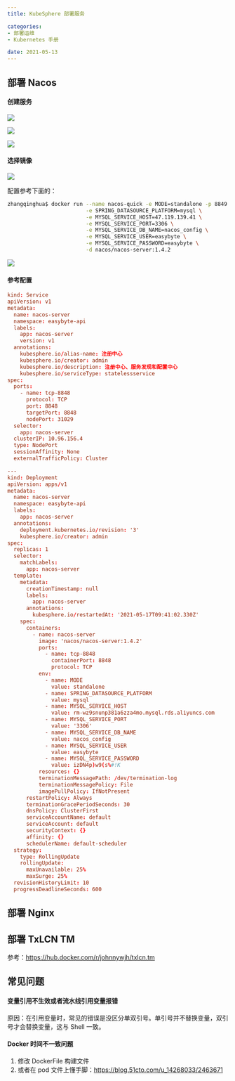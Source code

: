 ```yaml
---
title: KubeSphere 部署服务

categories:
- 部署运维
- Kubernetes 手册

date: 2021-05-13
---
```

## 部署 Nacos
#### 创建服务
![](https://cdn.jsdelivr.net/gh/zhangqinghua/hexo_image/20210517115621.png)

![](https://cdn.jsdelivr.net/gh/zhangqinghua/hexo_image/20210517115844.png)

![](https://cdn.jsdelivr.net/gh/zhangqinghua/hexo_image/20210517120013.png)

#### 选择镜像
![](https://cdn.jsdelivr.net/gh/zhangqinghua/hexo_image/20210517120254.png)

配置参考下面的：

```bash
zhangqinghua$ docker run --name nacos-quick -e MODE=standalone -p 8849:8848 \
                         -e SPRING_DATASOURCE_PLATFORM=mysql \
                         -e MYSQL_SERVICE_HOST=47.119.139.41 \
                         -e MYSQL_SERVICE_PORT=3306 \
                         -e MYSQL_SERVICE_DB_NAME=nacos_config \
                         -e MYSQL_SERVICE_USER=easybyte \
                         -e MYSQL_SERVICE_PASSWORD=easybyte \
                         -d nacos/nacos-server:1.4.2
```

![](https://cdn.jsdelivr.net/gh/zhangqinghua/hexo_image/20210517120428.png)

#### 参考配置
```conf
kind: Service
apiVersion: v1
metadata:
  name: nacos-server
  namespace: easybyte-api
  labels:
    app: nacos-server
    version: v1
  annotations:
    kubesphere.io/alias-name: 注册中心
    kubesphere.io/creator: admin
    kubesphere.io/description: 注册中心、服务发现和配置中心
    kubesphere.io/serviceType: statelessservice
spec:
  ports:
    - name: tcp-8848
      protocol: TCP
      port: 8848
      targetPort: 8848
      nodePort: 31029
  selector:
    app: nacos-server
  clusterIP: 10.96.156.4
  type: NodePort
  sessionAffinity: None
  externalTrafficPolicy: Cluster

---
kind: Deployment
apiVersion: apps/v1
metadata:
  name: nacos-server
  namespace: easybyte-api
  labels:
    app: nacos-server
  annotations:
    deployment.kubernetes.io/revision: '3'
    kubesphere.io/creator: admin
spec:
  replicas: 1
  selector:
    matchLabels:
      app: nacos-server
  template:
    metadata:
      creationTimestamp: null
      labels:
        app: nacos-server
      annotations:
        kubesphere.io/restartedAt: '2021-05-17T09:41:02.330Z'
    spec:
      containers:
        - name: nacos-server
          image: 'nacos/nacos-server:1.4.2'
          ports:
            - name: tcp-8848
              containerPort: 8848
              protocol: TCP
          env:
            - name: MODE
              value: standalone
            - name: SPRING_DATASOURCE_PLATFORM
              value: mysql
            - name: MYSQL_SERVICE_HOST
              value: rm-wz9snunp381a6zza4mo.mysql.rds.aliyuncs.com
            - name: MYSQL_SERVICE_PORT
              value: '3306'
            - name: MYSQL_SERVICE_DB_NAME
              value: nacos_config
            - name: MYSQL_SERVICE_USER
              value: easybyte
            - name: MYSQL_SERVICE_PASSWORD
              value: izDN4p)w9(s%#!K
          resources: {}
          terminationMessagePath: /dev/termination-log
          terminationMessagePolicy: File
          imagePullPolicy: IfNotPresent
      restartPolicy: Always
      terminationGracePeriodSeconds: 30
      dnsPolicy: ClusterFirst
      serviceAccountName: default
      serviceAccount: default
      securityContext: {}
      affinity: {}
      schedulerName: default-scheduler
  strategy:
    type: RollingUpdate
    rollingUpdate:
      maxUnavailable: 25%
      maxSurge: 25%
  revisionHistoryLimit: 10
  progressDeadlineSeconds: 600
```

## 部署 Nginx

## 部署 TxLCN TM
参考：https://hub.docker.com/r/johnnywjh/txlcn.tm

## 常见问题
#### 变量引用不生效或者流水线引用变量报错
原因：在引用变量时，常见的错误是没区分单双引号。单引号并不替换变量，双引号才会替换变量，这与 Shell 一致。

#### Docker 时间不一致问题
1. 修改 DockerFile 构建文件
1. 或者在 pod 文件上懂手脚：https://blog.51cto.com/u_14268033/2463671